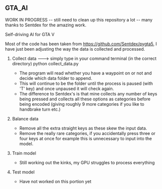 ## GTA_AI ##

WORK IN PROGRESS -- still need to clean up this repository a lot -- many thanks to Sentdex for the amazing work.

Self-driving AI for GTA V

Most of the code has been taken from https://github.com/Sentdex/pygta5, I have just been adjusting the way the data is collected and processed.

1. Collect data ---> simply type in your command terminal (in the correct directory) python collect_data.py
    - The program will read whether you have a waypoint on or not and decide which data folder to append.
    - This will continue to be the folder until the process is paused (with 'T' key) and once unpaused it will check again.
    - The difference to Sentdex's is that mine collects any number of keys being pressed and collects all these options as categories before being encoded (giving roughly 9 more categories if you like to handbrake turn etc.)
    
2. Balance data
    - Remove all the extra straight keys as these skew the input data.
    - Remove the really rare categories, if you accidentally press three or four keys at once for example this is unnecessary to input into the model.
    
3. Train model
    - Still working out the kinks, my GPU struggles to process everything
    
4. Test model
    - Have not worked on this portion yet
